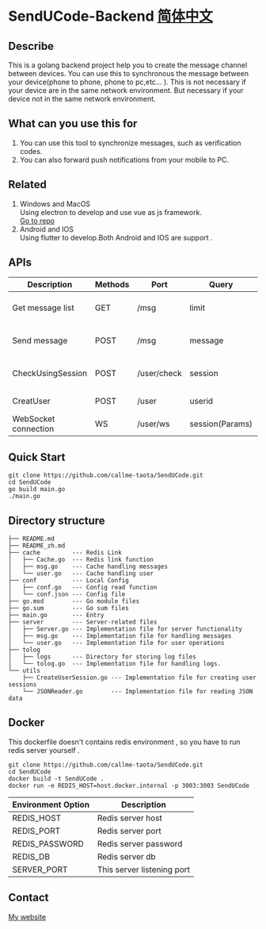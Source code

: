 # SendUCode-Backend [简体中文](https://github.com/callme-taota/SendUCode/blob/master/README_zh.md)

## Describe
This is a golang backend project help you to create the message channel between devices. You can use this to synchronous the message between your device(phone to phone, phone to pc,etc... ). 
This is not necessary if your device are in the same network environment. But necessary if your device not in the same network environment.   

## What can you use this for
1. You can use this tool to synchronize messages, such as verification codes.
2. You can also forward push notifications from your mobile to PC.

## Related 
1. Windows and MacOS  
    Using electron to develop and use vue as js framework.   
    [Go to repo]()
2. Android and IOS  
    Using flutter to develop.Both Android and IOS are support .

## APIs 

| Description          | Methods | Port        | Query           | Header              | Result                   |
|----------------------|---------|-------------|-----------------|---------------------|--------------------------|
| Get message list     | GET     | /msg        | limit           | session             | [{detail, device, time}] |
| Send message         | POST    | /msg        | message         | session, User-Agent | {msg}                    |
| CheckUsingSession    | POST    | /user/check | session         |                     | {ok, message, userid}    |
| CreatUser            | POST    | /user       | userid          |                     | {ok, msg, session}       |
| WebSocket connection | WS      | /user/ws    | session(Params) | User-Agent          |                          |

## Quick Start 
```
git clone https://github.com/callme-taota/SendUCode.git
cd SendUCode
go build main.go
./main.go
```

## Directory structure
```text
├── README.md
├── README_zh.md
├── cache         --- Redis Link
│   ├── Cache.go  --- Redis link function
│   ├── msg.go    --- Cache handling messages
│   └── user.go   --- Cache handling user
├── conf          --- Local Config
│   ├── conf.go   --- Config read function
│   └── conf.json --- Config file
├── go.mod        --- Go module files
├── go.sum        --- Go sum files
├── main.go       --- Entry
├── server        --- Server-related files
│   ├── Server.go --- Implementation file for server functionality
│   ├── msg.go    --- Implementation file for handling messages
│   └── user.go   --- Implementation file for user operations
├── tolog
│   ├── logs      --- Directory for storing log files
│   └── tolog.go  --- Implementation file for handling logs.
└── utils
    ├── CreateUserSession.go --- Implementation file for creating user sessions
    └── JSONReader.go        --- Implementation file for reading JSON data
```

## Docker
This dockerfile doesn't contains redis environment , so you have to run redis server yourself .
```
git clone https://github.com/callme-taota/SendUCode.git
cd SendUCode
docker build -t SendUCode .
docker run -e REDIS_HOST=host.docker.internal -p 3003:3003 SendUCode
```
| Environment Option | Description                |
|--------------------|----------------------------|
| REDIS_HOST         | Redis server host          |
| REDIS_PORT         | Redis server port          |
| REDIS_PASSWORD     | Redis server password      |
| REDIS_DB           | Redis server db            |
| SERVER_PORT        | This server listening port |

## Contact
[My website](http://www.callmetaota.fun)
